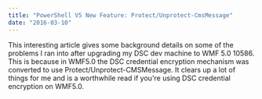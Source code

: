 ```yaml
---
title: "PowerShell V5 New Feature: Protect/Unprotect-CmsMessage"
date: "2016-03-10"
---
```


This interesting article gives some background details on some of the problems I ran into after upgrading my DSC dev machine to WMF 5.0 10586. This is because in WMF5.0 the DSC credential encryption mechanism was converted to use Protect/Unprotect-CMSMessage. It clears up a lot of things for me and is a worthwhile read if you're using DSC credential encryption on WMF5.0.
